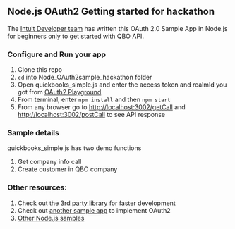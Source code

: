 ## Node.js OAuth2 Getting started for hackathon

The [Intuit Developer team](https://developer.intuit.com) has written this OAuth 2.0 Sample App in Node.js for beginners only to get started with QBO API. 

### Configure and Run your app

1. Clone this repo
2. ```cd``` into Node_OAuth2sample_hackathon folder
3. Open quickbooks_simple.js and enter the access token and realmId you got from [OAuth2 Playground](https://developer.intuit.com/v2/ui#/playground)
4. From terminal, enter ```npm install``` and then ```npm start```
5. From any browser go to [http://localhost:3002/getCall](http://localhost:3002/getCall) and [http://localhost:3002/postCall](http://localhost:3002/postCall) to see API response

### Sample details

quickbooks_simple.js has two demo functions
1. Get company info call
2. Create customer in QBO company

### Other resources:
1. Check out the [3rd party library](https://github.com/mcohen01/node-quickbooks) for faster development
2. Check out [another sample app](https://github.com/IntuitDeveloper/oauth2-nodejs) to implement OAuth2
3. [Other Node.js samples](https://github.com/IntuitDeveloper?utf8=%E2%9C%93&q=node&type=&language=)
